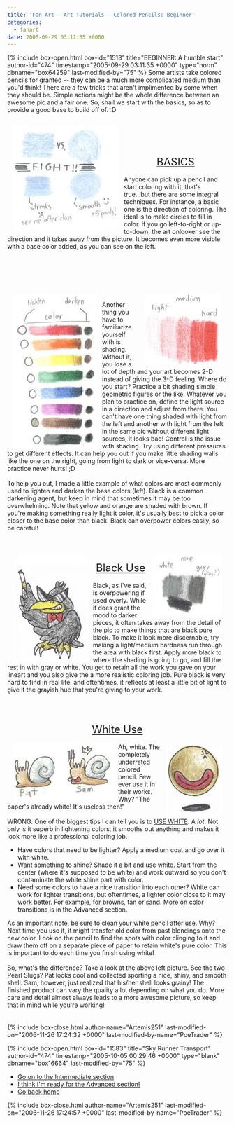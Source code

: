 ```yaml
---
title: 'Fan Art - Art Tutorials - Colored Pencils: Beginner'
categories:
  - fanart
date: 2005-09-29 03:11:35 +0000
---
```

{% include box-open.html box-id="1513" title="BEGINNER: A humble start" author-id="474" timestamp="2005-09-29 03:11:35 +0000" type="norm" dbname="box64259" last-modified-by="75" %}
Some artists take colored pencils for granted -- they can be a much more complicated medium than you'd think!  There are a few tricks that aren't implimented by some when they should be.  Simple actions might be the whole difference between an awesome pic and a fair one.  So, shall we start with the basics, so as to provide a good base to build off of.  :D<br /><br />

<img src="direction.JPG" border="0" hspace="13" align="left" alt="Circles!" target="_blank"><br /><br /><br /><center><font size="5"><u>BASICS</u></font></center><br />Anyone can pick up a pencil and start coloring with it, that's true...but there are some integral techniques.  For instance, a basic one is the direction of coloring.  The ideal is to make circles to fill in color.  If you go left-to-right or up-to-down, the art onlooker see the direction and it takes away from the picture.  It becomes even more visible with a base color added, as you can see on the left.</img><br /><br /><br /><br /><br /><br />

<img src="shading.JPG" border="0" hspace="13" align="left" alt="Color me fancy!" target="_blank">
<img src="hardness.JPG" border="0" hspace="13" align="right" alt="Gradient" target="_blank">
<br />Another thing you have to familiarize yourself with is shading.  Without it, you lose a lot of depth and your art becomes 2-D instead of giving the 3-D feeling.  Where do you start?  Practice a bit shading simple geometric figures or the like.  Whatever you plan to practice on, define the light source in a direction and adjust from there.  You can't have one thing shaded with light from the left and another with light from the left in the same pic without different light sources, it looks bad!  Control is the issue with shading.  Try using different pressures to get different effects.  It can help you out if you make little shading walls like the one on the right, going from light to dark or vice-versa.  More practice never hurts!  ;D<br /><br />
To help you out, I made a little example of what colors are most commonly used to lighten and darken the base colors (left).  Black is a common darkening agent, but keep in mind that sometimes it may be too overwhelming.  Note that yellow and orange are shaded with brown.  If you're making something really light it color, it's usually best to pick a color closer to the base color than black.  Black can overpower colors easily, so be careful!</img></img>
<br /><br /><br /><br />
<img src="black.gif" border="0" hspace="13" align="left" alt="Carcinogen Crow" target="_blank">
<img src="black.JPG" border="0" hspace="13" align="right" alt="Black" target="_blank">
<br /><center><font size="5"><u>Black Use</u></font></center><br />Black, as I've said, is overpowering if used overly.  While it does grant the mood to darker pieces, it often takes away from the detail of the pic to make things that are black pure black.  To make it look more discernable, try making a light/medium hardness run through the area with black first.  Apply more black to where the shading is going to go, and fill the rest in with gray or white.  You get to retain all the work you gave on your lineart and you also give the a more realistic coloring job.  Pure black is very hard to find in real life, and oftentimes, it reflects at least a little bit of light to give it the grayish hue that you're giving to your work.</img></img><br /><br /><br /><br /><br />

<center><font size="5"><u>White Use</u></font></center><br />
<img src="white.gif" border="0" hspace="13" align="right" alt=":D Sphere!" target="_blank">
<img src="white.JPG" border="0" hspace="13" align="left" alt="I oughtta slug you for making a bad pun" target="_blank">
Ah, white.  The completely underrated colored pencil.  Few ever use it in their works.  Why?  "The paper's already white!  It's useless then!"<br /><br />
WRONG.  One of the biggest tips I can tell you is to <u>USE WHITE</u>.  A <i>lot</i>.  Not only is it superb in lightening colors, it smooths out anything and makes it look more like a professional coloring job.
<ul>
<li>Have colors that need to be lighter?  Apply a medium coat and go over it with white.</li>
<li>Want something to shine?  Shade it a bit and use white.  Start from the center (where it's supposed to be white) and work outward so you don't contaminate the white shine part with color.</li>
<li>Need some colors to have a nice transition into each other?  White can work for lighter transitions, but oftentimes, a lighter color close to it may work better.  For example, for browns, tan or sand.  More on color transitions is in the Advanced section.</li></ul>
As an important note, be sure to clean your white pencil after use.  Why?  Next time you use it, it might transfer old color from past blendings onto the new color.  Look on the pencil to find the spots with color clinging to it and draw them off on a separate piece of paper to retain white's pure color.  This is important to do each time you finish using white!<br /><br />
So, what's the difference?  Take a look at the above left picture.  See the two Pearl Slugs?  Pat looks cool and collected sporting a nice, shiny, and smooth shell.  Sam, however, just realized that his/her shell looks grainy!  The finished product can vary the quality a lot depending on what you do.  More care and detail almost always leads to a more awesome picture, so keep that in mind while you're working!</img></img><br /><br /><br />
{% include box-close.html author-name="Artemis251" last-modified-on="2006-11-26 17:24:32 +0000" last-modified-by-name="PoeTrader" %}

{% include box-open.html box-id="1583" title="Sky Runner Transport" author-id="474" timestamp="2005-10-05 00:29:46 +0000" type="blank" dbname="box16664" last-modified-by="75" %}
<ul>
<li><a href="/fanart/tutorials/artemis251/inter.php">Go on to the Intermediate section</a></li>
<li><a href="/fanart/tutorials/artemis251/advan.php">I think I'm ready for the Advanced section!</a></li>
<li><a href="/fanart/tutorials/artemis251/advan.php">Go back home</a></li>
</ul>

{% include box-close.html author-name="Artemis251" last-modified-on="2006-11-26 17:24:57 +0000" last-modified-by-name="PoeTrader" %}
